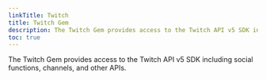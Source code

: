```yaml
---
linkTitle: Twitch
title: Twitch Gem
description: The Twitch Gem provides access to the Twitch API v5 SDK including social functions, channels, and other APIs.
toc: true
---
```


The Twitch Gem provides access to the Twitch API v5 SDK including social functions, channels, and other APIs.